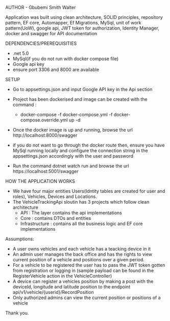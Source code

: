 AUTHOR - Gbubemi Smith Walter

Application was built using clean architecture, SOLID principles, repository pattern,
EF core, Automapper, Ef Migrations, MySql, unit of work pattern(UoW), google api,
JWT token for authorization, Identity Manager, docker and swagger for API documentation

DEPENDENCIES/PREREQUISITIES

* .net 5.0
* MySql(if you do not run with docker compose file)
* Google api key
* ensure port 3306 and 8000 are available

SETUP

* Go to appsettings.json and input Google API key in the Api section

* Project has been dockerised and image can be created with the command :
    - docker-compose -f docker-compose.yml -f docker-compose.override.yml up -d

* Once the docker image is up and running, browse the url http://localhost:8000/swagger 

* if you do not want to go through the docker route then, ensure you have MySql running locally 
and configure the connection string in the appsettings.json accordingly with the user and password
 - Run the command dotnet watch run and browse the url https://localhost:5001/swagger

HOW THE APPLICATION WORKS

* We have four major entities Users(Idntity tables are created for user and roles), Vehicles, Devices and Locations. 
* The VehicleTrackingApi sloutin has 3 projects which follow clean architecture
  - API : The layer contains the api implementations
  - Core : contains DTOs and entities
  - Infrastructure : contains all the business logic and EF core implementations

Assumptions:

* A user owns vehicles and each vehicle has a teacking device in it 
* An admin user manages the back office and has the rights to view current position of a vehicle and positions over a given period.
* For a vehicle to be registered the user has to pass the JWT token gotten from registration or logging in
(sample payload can be found in the RegisterVehicle action in the VehicleController)
* A device can register a vehicles position by making a post with the deviceId, longitude and latitude position to the endpoint api/v1/vehicle/{userid}/RecordPosition
* Only authorized admins can view the current position or positions of a vehicle 


Thank you.




